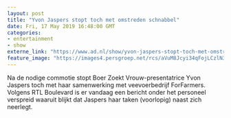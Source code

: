 ```yaml
---
layout: post
title: "Yvon Jaspers stopt toch met omstreden schnabbel"
date: Fri, 17 May 2019 16:48:00 GMT
categories: 
- entertainment 
- show 
externe_link: "https://www.ad.nl/show/yvon-jaspers-stopt-toch-met-omstreden-schnabbel~a9c0bea6/"
feature_image: "https://images4.persgroep.net/rcs/aVuM8Jcyi34qFojLCzlN3IAP46U/diocontent/123698384/_fitwidth/400/?appId=21791a8992982cd8da851550a453bd7f&quality=0.7"
---
```


Na de nodige commotie stopt Boer Zoekt Vrouw-presentatrice Yvon Jaspers toch met haar samenwerking met veevoerbedrijf ForFarmers. Volgens RTL Boulevard is er vandaag een bericht onder het personeel verspreid waaruit blijkt dat Jaspers haar taken (voorlopig) naast zich neerlegt.
